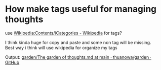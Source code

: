 # How make tags useful for managing thoughts

use [Wikipedia:Contents/iCategories - Wikipedia](htps://en.wikipedia.org/wiki/Wikipedia:Contents/Categories) for tags?

I think kinda huge for copy and paste and some non tag will be missing. Best way i think will use wikipedia for organize my tags

Output: [garden/The garden of thoughts.md at main · thuanowa/garden · GitHub](https://github.com/thuanowa/garden/blob/main/The%20garden%20of%20thoughts.md#branches)